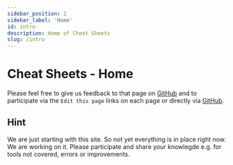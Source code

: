 ```yaml
---
sidebar_position: 1
sidebar_label: 'Home'
id: intro
description: Home of Cheat Sheets
slug: /intro
---
```


# Cheat Sheets - Home

Please feel free to give us feedback to that page on [GitHub](https://github.com/datenschmutz/documentation/issues) and to participate via the `Edit this page` links on each page or directly via [GitHub](https://github.com/datenschmutz/docs).

## Hint

We are just starting with this site. So not yet everything is in place right now. We are working on it. Please participate and share your knowlegde e.g. for tools not covered, errors or improvements.
